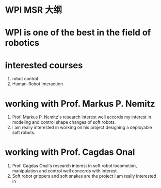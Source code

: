 # WPI MSR 大纲

# WPI is one of the best in the field of robotics

# interested courses

1. robot control
2. Human-Robot Interaction

# working with Prof. Markus P. Nemitz

1. Prof. Markus P. Nemitz's research interest well accords my interest in modeling and control shape changes of soft robots.
2. I am really interested in working on his project designing a deployable soft robots.

# working with Prof. Cagdas Onal

1. Prof. Cagdas Onal's research interest in soft robot locomotion, manipulation and control well concords with interest.
2. Soft robot grippers and soft snakes are the project I am really interested in
